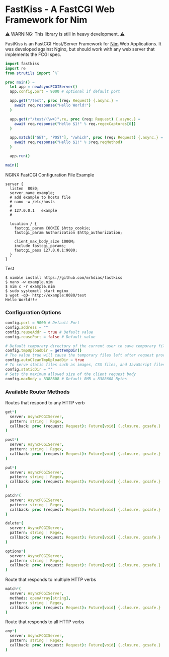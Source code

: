 # FastKiss - A FastCGI Web Framework for Nim
⚠️ WARNING: This library is still in heavy development. ⚠️

FastKiss is an FastCGI Host/Server Framework for [Nim](https://www.nim-lang.org) Web Applications. It was developed against Nginx, but should work with any web server that implements the FCGI spec.
```nim
import fastkiss
import re
from strutils import `%`

proc main() =
  let app = newAsyncFCGIServer()
  app.config.port = 9000 # optional if default port

  app.get("/test", proc (req: Request) {.async.} =
    await req.response("Hello World!")
  )

  app.get(r"/test/(\w+)".re, proc (req: Request) {.async.} =
    await req.response("Hello $1!" % req.regexCaptures[0])
  )

  app.match(["GET", "POST"], "/which", proc (req: Request) {.async.} =
    await req.response("Hello $1!" % $req.reqMethod)
  )

  app.run()

main()
```

NGINX FastCGI Configuration File Example
```
server {
  listen  8080;
  server_name example;
  # add example to hosts file
  # nano -w /etc/hosts
  #
  # 127.0.0.1   example
  #

  location / {
    fastcgi_param COOKIE $http_cookie;
    fastcgi_param Authorization $http_authorization;

    client_max_body_size 1000M;
    include fastcgi_params;
    fastcgi_pass 127.0.0.1:9000;
  }
}
```

Test
```
$ nimble install https://github.com/mrhdias/fastkiss
$ nano -w example.nim
$ nim c -r example.nim
$ sudo systemctl start nginx
$ wget -qO- http://example:8080/test
Hello World!!⏎
```

### Configuration Options
```nim
config.port = 9000 # Default Port
config.address = ""
config.reuseAddr = true # Default value
config.reusePort = false # Default value

# Default temporary directory of the current user to save temporary files
config.tmpUploadDir = getTempDir()
# The value true will cause the temporary files left after request processing to be removed.
config.autoCleanTmpUploadDir = true
# To serve static files such as images, CSS files, and JavaScript files
config.staticDir = ""
# Sets the maximum allowed size of the client request body
config.maxBody = 8388608 # Default 8MB = 8388608 Bytes
```

### Available Router Methods
Routes that respond to any HTTP verb
```nim
get*(
  server: AsyncFCGIServer,
  pattern: string | Regex,
  callback: proc (request: Request): Future[void] {.closure, gcsafe.}
)

post*(
  server: AsyncFCGIServer,
  pattern: string | Regex,
  callback: proc (request: Request): Future[void] {.closure, gcsafe.}
)

put*(
  server: AsyncFCGIServer,
  pattern: string | Regex,
  callback: proc (request: Request): Future[void] {.closure, gcsafe.}
)

patch*(
  server: AsyncFCGIServer,
  pattern: string | Regex,
  callback: proc (request: Request): Future[void] {.closure, gcsafe.}
)

delete*(
  server: AsyncFCGIServer,
  pattern: string | Regex,
  callback: proc (request: Request): Future[void] {.closure, gcsafe.}
)

options*(
  server: AsyncFCGIServer,
  pattern: string | Regex,
  callback: proc (request: Request): Future[void] {.closure, gcsafe.}
)
```

Route that responds to multiple HTTP verbs
```nim
match*(
  server: AsyncFCGIServer,
  methods: openArray[string],
  pattern: string | Regex,
  callback: proc (request: Request): Future[void] {.closure, gcsafe.}
)
```

Route that responds to all HTTP verbs
```nim
any*(
  server: AsyncFCGIServer,
  pattern: string | Regex,
  callback: proc (request: Request): Future[void] {.closure, gcsafe.}
)
```
